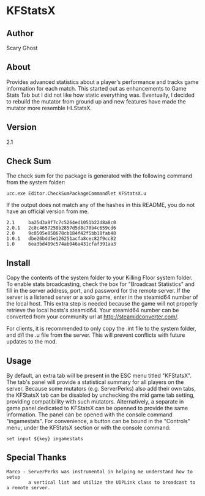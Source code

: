 KFStatsX
========

## Author
Scary Ghost

## About
Provides advanced statistics about a player's performance and tracks game information for each match.  This started out 
as enhancements to Game Stats Tab but I did not like how static everything was.  Eventually, I decided to rebuild the 
mutator from ground up and new features have made the mutator more resemble HLStatsX.

## Version
2.1

## Check Sum
The check sum for the package is generated with the following command from the system folder:

    ucc.exe Editor.CheckSumPackageCommandlet KFStatsX.u

If the output does not match any of the hashes in this README, you do not have an official version from me.

    2.1     ba25d3a9f7c7c5264ed1051b22d8a8c0
    2.0.1   2c0c4657258b2857d5d8c70b4c659cd6  
    2.0     9c0505e858678cb184f42f5bb18fab48  
    1.0.1   dbe26bdd5e126251acfa8cec82f9cc82  
    1.0     6ea3bd489c574ab046a431cfaf391aa3  

## Install
Copy the contents of the system folder to your Killing Floor system folder.  To enable stats broadcasting, check the box 
for "Broadcast Statistics" and fill in the server address, port, and password for the remote server.  If the server is a 
listened server or a solo game, enter in the steamid64 number of the local host.  This extra step is needed because the 
game will not properly retrieve the local hosts's steamid64.  Your steamid64 number can be converted from your community 
url at http://steamidconverter.com/.

For clients, it is recommended to only copy the .int file to the system folder, and d/l the .u file from the server. 
This will prevent conflicts with future updates to the mod.

## Usage
By default, an extra tab will be present in the ESC menu titled "KFStatsX".  The tab's panel will provide a statistical 
summary for all players on the server.  Because some mutators (e.g. ServerPerks) also add their own tabs, the KFStatsX 
tab can be disabled by unchecking the mid game tab setting, providing compatibility with such mutators.  Alternatively, 
a separate in game panel dedicated to KFStatsX can be openned to provide the same information.  The panel can be opened 
with the console command "ingamestats". For convenience, a button can be bound in the "Controls" menu, under the 
KFStatsX section or with the console command:

    set input ${key} ingamestats


## Special Thanks
    Marco - ServerPerks was instrumental in helping me understand how to setup 
            a vertical list and utilize the UDPLink class to broadcast to a remote server.
